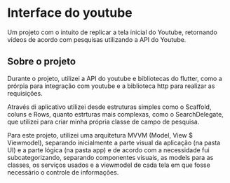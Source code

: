# Interface do youtube

Um projeto com o intuito de replicar a tela inicial do Youtube, retornando vídeos de acordo com pesquisas utilizando a API do Youtube.

## Sobre o projeto

Durante o projeto, utilizei a API do youtube e bibliotecas do flutter, como a prórpia para integração com youtube e a biblioteca http para realizar as requisições.

Através di aplicativo utilizei desde estruturas simples como o Scaffold, coluns e Rows, quanto estrturas mais complexas, como o SearchDelegate, que utilizei para criar minha própria classe de campo de pesquisa.

Para este projeto, utilizei uma arquitetura MVVM (Model, View $ Viewmodel), separando inicialmente a parte visual da aplicação (na pasta UI) e a parte lógica (na pasta app) e de acordo com a necessidade fui subcategorizando, separando componentes visuais, as models para as classes, os serviços usados e a viewmodel de cada tela em que fosse necessário o controle de informações.

